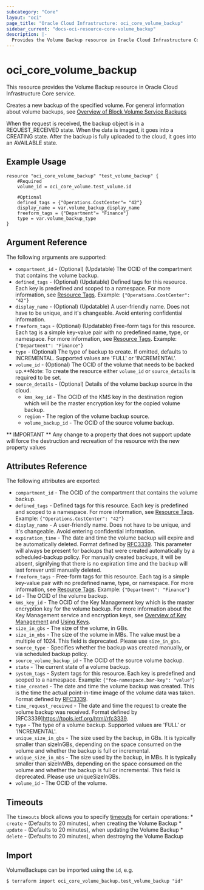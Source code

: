 ```yaml
---
subcategory: "Core"
layout: "oci"
page_title: "Oracle Cloud Infrastructure: oci_core_volume_backup"
sidebar_current: "docs-oci-resource-core-volume_backup"
description: |-
  Provides the Volume Backup resource in Oracle Cloud Infrastructure Core service
---
```


# oci_core_volume_backup
This resource provides the Volume Backup resource in Oracle Cloud Infrastructure Core service.

Creates a new backup of the specified volume. For general information about volume backups,
see [Overview of Block Volume Service Backups](https://docs.cloud.oracle.com/iaas/Content/Block/Concepts/blockvolumebackups.htm)

When the request is received, the backup object is in a REQUEST_RECEIVED state.
When the data is imaged, it goes into a CREATING state.
After the backup is fully uploaded to the cloud, it goes into an AVAILABLE state.


## Example Usage

```hcl
resource "oci_core_volume_backup" "test_volume_backup" {
	#Required
	volume_id = oci_core_volume.test_volume.id

	#Optional
	defined_tags = {"Operations.CostCenter"= "42"}
	display_name = var.volume_backup_display_name
	freeform_tags = {"Department"= "Finance"}
	type = var.volume_backup_type
}
```

## Argument Reference

The following arguments are supported:

* `compartment_id` - (Optional) (Updatable) The OCID of the compartment that contains the volume backup.
* `defined_tags` - (Optional) (Updatable) Defined tags for this resource. Each key is predefined and scoped to a namespace. For more information, see [Resource Tags](https://docs.cloud.oracle.com/iaas/Content/General/Concepts/resourcetags.htm).  Example: `{"Operations.CostCenter": "42"}` 
* `display_name` - (Optional) (Updatable) A user-friendly name. Does not have to be unique, and it's changeable. Avoid entering confidential information. 
* `freeform_tags` - (Optional) (Updatable) Free-form tags for this resource. Each tag is a simple key-value pair with no predefined name, type, or namespace. For more information, see [Resource Tags](https://docs.cloud.oracle.com/iaas/Content/General/Concepts/resourcetags.htm).  Example: `{"Department": "Finance"}` 
* `type` - (Optional) The type of backup to create. If omitted, defaults to INCREMENTAL. Supported values are 'FULL' or 'INCREMENTAL'.
* `volume_id` - (Optional) The OCID of the volume that needs to be backed up.**Note: To create the resource either `volume_id` or `source_details` is required to be set.
* `source_details` - (Optional) Details of the volume backup source in the cloud.
    * `kms_key_id` - The OCID of the KMS key in the destination region which will be the master encryption key for the copied volume backup.
    * `region` - The region of the volume backup source.
    * `volume_backup_id` - The OCID of the source volume backup.


** IMPORTANT **
Any change to a property that does not support update will force the destruction and recreation of the resource with the new property values

## Attributes Reference

The following attributes are exported:

* `compartment_id` - The OCID of the compartment that contains the volume backup.
* `defined_tags` - Defined tags for this resource. Each key is predefined and scoped to a namespace. For more information, see [Resource Tags](https://docs.cloud.oracle.com/iaas/Content/General/Concepts/resourcetags.htm).  Example: `{"Operations.CostCenter": "42"}` 
* `display_name` - A user-friendly name. Does not have to be unique, and it's changeable. Avoid entering confidential information. 
* `expiration_time` - The date and time the volume backup will expire and be automatically deleted. Format defined by [RFC3339](https://tools.ietf.org/html/rfc3339). This parameter will always be present for backups that were created automatically by a scheduled-backup policy. For manually created backups, it will be absent, signifying that there is no expiration time and the backup will last forever until manually deleted. 
* `freeform_tags` - Free-form tags for this resource. Each tag is a simple key-value pair with no predefined name, type, or namespace. For more information, see [Resource Tags](https://docs.cloud.oracle.com/iaas/Content/General/Concepts/resourcetags.htm).  Example: `{"Department": "Finance"}` 
* `id` - The OCID of the volume backup.
* `kms_key_id` - The OCID of the Key Management key which is the master encryption key for the volume backup. For more information about the Key Management service and encryption keys, see [Overview of Key Management](https://docs.cloud.oracle.com/iaas/Content/KeyManagement/Concepts/keyoverview.htm) and [Using Keys](https://docs.cloud.oracle.com/iaas/Content/KeyManagement/Tasks/usingkeys.htm). 
* `size_in_gbs` - The size of the volume, in GBs. 
* `size_in_mbs` - The size of the volume in MBs. The value must be a multiple of 1024. This field is deprecated. Please use `size_in_gbs`. 
* `source_type` - Specifies whether the backup was created manually, or via scheduled backup policy.
* `source_volume_backup_id` - The OCID of the source volume backup.
* `state` - The current state of a volume backup.
* `system_tags` - System tags for this resource. Each key is predefined and scoped to a namespace. Example: `{"foo-namespace.bar-key": "value"}` 
* `time_created` - The date and time the volume backup was created. This is the time the actual point-in-time image of the volume data was taken. Format defined by [RFC3339](https://tools.ietf.org/html/rfc3339). 
* `time_request_received` - The date and time the request to create the volume backup was received. Format defined by [RFC3339]https://tools.ietf.org/html/rfc3339. 
* `type` - The type of a volume backup. Supported values are 'FULL' or 'INCREMENTAL'.
* `unique_size_in_gbs` - The size used by the backup, in GBs. It is typically smaller than sizeInGBs, depending on the space consumed on the volume and whether the backup is full or incremental. 
* `unique_size_in_mbs` - The size used by the backup, in MBs. It is typically smaller than sizeInMBs, depending on the space consumed on the volume and whether the backup is full or incremental. This field is deprecated. Please use uniqueSizeInGBs. 
* `volume_id` - The OCID of the volume.

## Timeouts

The `timeouts` block allows you to specify [timeouts](https://registry.terraform.io/providers/hashicorp/oci/latest/docs/guides/changing_timeouts) for certain operations:
	* `create` - (Defaults to 20 minutes), when creating the Volume Backup
	* `update` - (Defaults to 20 minutes), when updating the Volume Backup
	* `delete` - (Defaults to 20 minutes), when destroying the Volume Backup


## Import

VolumeBackups can be imported using the `id`, e.g.

```
$ terraform import oci_core_volume_backup.test_volume_backup "id"
```

